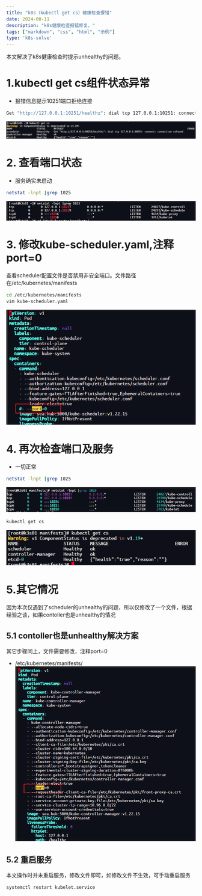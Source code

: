 ```yaml
---
title: "k8s（kubectl get cs）健康检查报错"
date: 2024-08-11
description: "k8s健康检查报错修复。"
tags: ["markdown", "css", "html", "示例"]
type: 'k8s-solve'
---
```


本文解决了k8s健康检查时提示unhealthy的问题。

<!--more-->

# 1.kubectl get cs组件状态异常
- 报错信息提示10251端口拒绝连接
```bash
Get "http://127.0.0.1:10251/healthz": dial tcp 127.0.0.1:10251: connect: connection refused
```
![image.png](./1.png)

# 2. 查看端口状态
- 服务确实未启动
```bash
netstat -lnpt |grep 1025
```
![image.png](./2.png)

# 3. 修改kube-scheduler.yaml,注释port=0
查看scheduler配置文件是否禁用非安全端口。文件路径在/etc/kubernetes/manifests
```bash
cd /etc/kubernetes/manifests
vim kube-scheduler.yaml
```
![image.png](./3.png)

# 4. 再次检查端口及服务
- 一切正常
```bash
netstat -lnpt |grep 1025
```
![image.png](./4.png)
```bash
kubectl get cs
```
![image.png](./5.png)

# 5.其它情况
因为本次仅遇到了scheduler的unhealthy的问题，所以仅修改了一个文件，根据经验之谈，如果contoller也是unhealthy的情况
## 5.1 contoller也是unhealthy解决方案
其它步骤同上，文件需要修改，注释port=0
- /etc/kubernetes/manifests/
![image.png](./6.png)

## 5.2 重启服务
本文操作时并未重启服务，修改文件即可，如修改文件不生效，可手动重启服务
```bash
systemctl restart kubelet.service
```